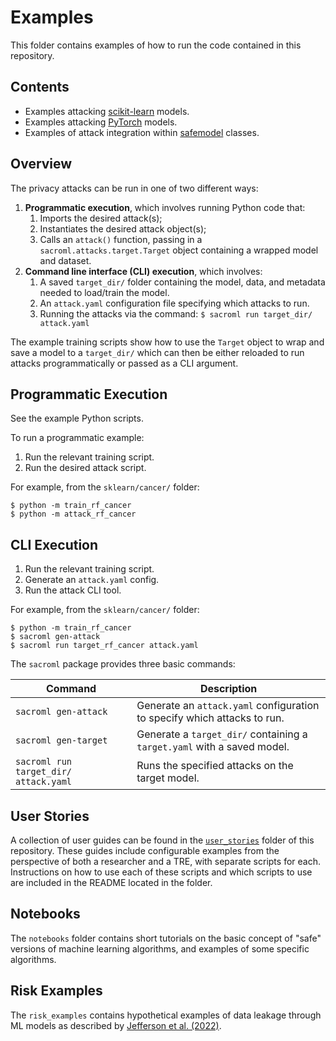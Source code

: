 # Examples

This folder contains examples of how to run the code contained in this repository.

## Contents

* Examples attacking [scikit-learn](sklearn) models.
* Examples attacking [PyTorch](pytorch) models.
* Examples of attack integration within [safemodel](safemodel) classes.

## Overview

The privacy attacks can be run in one of two different ways:
1. **Programmatic execution**, which involves running Python code that:
    1. Imports the desired attack(s);
    2. Instantiates the desired attack object(s);
    3. Calls an `attack()` function, passing in a `sacroml.attacks.target.Target` object containing a wrapped model and dataset.
2. **Command line interface (CLI) execution**, which involves:
    1. A saved `target_dir/` folder containing the model, data, and metadata needed to load/train the model.
    2. An `attack.yaml` configuration file specifying which attacks to run.
    3. Running the attacks via the command: `$ sacroml run target_dir/ attack.yaml`

The example training scripts show how to use the `Target` object to wrap and save a model to a `target_dir/` which can then be either reloaded to run attacks programmatically or passed as a CLI argument.

## Programmatic Execution

See the example Python scripts.

To run a programmatic example:
1. Run the relevant training script.
2. Run the desired attack script.

For example, from the `sklearn/cancer/` folder:
```
$ python -m train_rf_cancer
$ python -m attack_rf_cancer
```

## CLI Execution

1. Run the relevant training script.
2. Generate an `attack.yaml` config.
3. Run the attack CLI tool.

For example, from the `sklearn/cancer/` folder:
```
$ python -m train_rf_cancer
$ sacroml gen-attack
$ sacroml run target_rf_cancer attack.yaml
```

The `sacroml` package provides three basic commands:

| Command | Description |
| ------- | ----------- |
| `sacroml gen-attack` | Generate an `attack.yaml` configuration to specify which attacks to run. |
| `sacroml gen-target` | Generate a `target_dir/` containing a `target.yaml` with a saved model. |
| `sacroml run target_dir/ attack.yaml` | Runs the specified attacks on the target model. |

## User Stories

A collection of user guides can be found in the [`user_stories`](user_stories) folder of this repository. These guides include configurable examples from the perspective of both a researcher and a TRE, with separate scripts for each. Instructions on how to use each of these scripts and which scripts to use are included in the README located in the folder.

## Notebooks

The `notebooks` folder contains short tutorials on the basic concept of "safe" versions of machine learning algorithms, and examples of some specific algorithms.

## Risk Examples

The `risk_examples` contains hypothetical examples of data leakage through ML models as described by [Jefferson et al. (2022)](https://doi.org/10.5281/zenodo.6896214).
